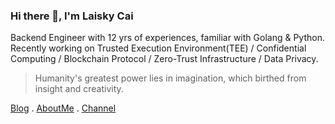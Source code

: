 ### Hi there 👋, I'm Laisky Cai

Backend Engineer with 12 yrs of experiences, familiar with Golang & Python. Recently working on Trusted Execution Environment(TEE) / Confidential Computing / Blockchain Protocol / Zero-Trust Infrastructure / Data Privacy.

> Humanity's greatest power lies in imagination, which birthed from insight and creativity.

[Blog](https://blog.laisky.com/archives/1/) . [AboutMe](https://about.me/laisky) . [Channel](https://t.me/laiskynotes)

